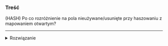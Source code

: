 ### Treść
(HASH)
Po co rozróżnienie na pola nieużywane/usunięte przy haszowaniu z mapowaniem otwartym?

------
<details><summary>Rozwiązanie</summary>
<p>
    
Haszowanie z mapowaniem otwartym porusza się po ciągu. 

Załóżmy, że szukamy D. Idąc funkcją haszującą przechodzimy przez ciąg A -> B -> C -> D. 

Wywalmy B ze słownika. Mamy teraz A -> (puste) -> C -> D. 

Ponieważ każdy taki ciąg kończy się znakiem pustym (i nie rozróżniamy pustych pustych i pustych usuniętych),
uznamy, że ten składa się tylko z A i nie odnajdziemy nigdy C i D.
